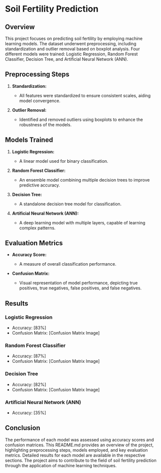# Soil Fertility Prediction

## Overview

This project focuses on predicting soil fertility by employing machine learning models. The dataset underwent preprocessing, including standardization and outlier removal based on boxplot analysis. Four different models were trained: Logistic Regression, Random Forest Classifier, Decision Tree, and Artificial Neural Network (ANN).

## Preprocessing Steps

1. **Standardization:**
   - All features were standardized to ensure consistent scales, aiding model convergence.

2. **Outlier Removal:**
   - Identified and removed outliers using boxplots to enhance the robustness of the models.

## Models Trained

1. **Logistic Regression:**
   - A linear model used for binary classification.

2. **Random Forest Classifier:**
   - An ensemble model combining multiple decision trees to improve predictive accuracy.

3. **Decision Tree:**
   - A standalone decision tree model for classification.

4. **Artificial Neural Network (ANN):**
   - A deep learning model with multiple layers, capable of learning complex patterns.

## Evaluation Metrics

- **Accuracy Score:**
  - A measure of overall classification performance.

- **Confusion Matrix:**
  - Visual representation of model performance, depicting true positives, true negatives, false positives, and false negatives.

## Results

### Logistic Regression

- Accuracy: [83%]
- Confusion Matrix: [Confusion Matrix Image]

### Random Forest Classifier

- Accuracy: [87%]
- Confusion Matrix: [Confusion Matrix Image]

### Decision Tree

- Accuracy: [82%]
- Confusion Matrix: [Confusion Matrix Image]

### Artificial Neural Network (ANN)

- Accuracy: [35%]

## Conclusion

The performance of each model was assessed using accuracy scores and confusion matrices. This README.md provides an overview of the project, highlighting preprocessing steps, models employed, and key evaluation metrics. Detailed results for each model are available in the respective sections. The project aims to contribute to the field of soil fertility prediction through the application of machine learning techniques.
